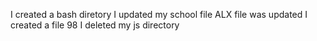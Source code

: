 I created a bash diretory
I updated my school file
ALX file was updated
I created a file 98
I deleted my js directory
